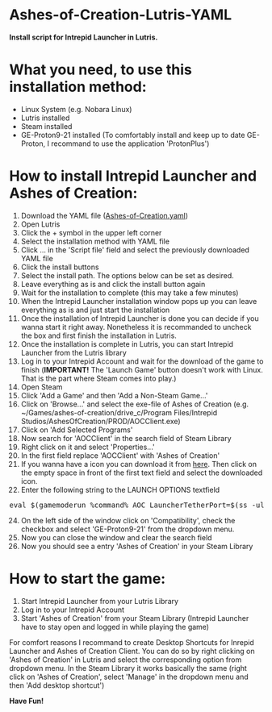 # Ashes-of-Creation-Lutris-YAML
<b>Install script for Intrepid Launcher in Lutris.</b>


What you need, to use this installation method:
==============================================
- Linux System (e.g. Nobara Linux)
- Lutris installed
- Steam installed
- GE-Proton9-21 installed (To comfortably install and keep up to date GE-Proton, I recommand to use the application 'ProtonPlus')

How to install Intrepid Launcher and Ashes of Creation:
=======================================================
1. Download the YAML file (<a href="https://github.com/F0rce1991/Ashes-of-Creation-Lutris-YAML/raw/refs/heads/main/Ashes-of-Creation.yaml">Ashes-of-Creation.yaml</a>)
2. Open Lutris
3. Click the + symbol in the upper left corner
4. Select the installation method with YAML file
5. Click ... in the 'Script file' field and select the previously downloaded YAML file
6. Click the install buttons
7. Select the install path. The options below can be set as desired.
8. Leave everything as is and click the install button again
9. Wait for the installation to complete (this may take a few minutes)
10. When the Intrepid Launcher installation window pops up you can leave everything as is and just start the installation
11. Once the installation of Intrepid Launcher is done you can decide if you wanna start it right away. Nonetheless it is recommanded to uncheck the box and first finish the installation in Lutris.
12. Once the installation is complete in Lutris, you can start Intrepid Launcher from the Lutris library
13. Log in to your Intrepid Account and wait for the download of the game to finish (<b>IMPORTANT!</b> The 'Launch Game' button doesn't work with Linux. That is the part where Steam comes into play.)
14. Open Steam
15. Click 'Add a Game' and then 'Add a Non-Steam Game...'
16. Click on 'Browse...' and select the exe-file of Ashes of Creation (e.g. ~/Games/ashes-of-creation/drive_c/Program Files/Intrepid Studios/AshesOfCreation/PROD/AOCClient.exe)
17. Click on 'Add Selected Programs'
18. Now search for 'AOCClient' in the search field of Steam Library
19. Right click on it and select 'Properties...'
20. In the first field replace 'AOCClient' with 'Ashes of Creation'
21. If you wanna have a icon you can download it from <a href="https://cdn2.steamgriddb.com/icon/87bcf871c6bd574be8397ba850907214.png">here</a>. Then click on the empty space in front of the first text field and select the downloaded icon.
22. Enter the following string to the LAUNCH OPTIONS textfield
<pre>eval $(gamemoderun %command% AOC LauncherTetherPort=$(ss -ulpn | grep wineserv | awk '{split($4, a , ":"); print a[2]}' ) -USEEOS=0)</pre>
24. On the left side of the window click on 'Compatibility', check the checkbox and select 'GE-Proton9-21' from the dropdown menu.
25. Now you can close the window and clear the search field
26. Now you should see a entry 'Ashes of Creation' in your Steam Library

How to start the game:
======================
1. Start Intrepid Launcher from your Lutris Library
2. Log in to your Intrepid Account
3. Start 'Ashes of Creation' from your Steam Library (Intrepid Launcher have to stay open and logged in while playing the game)

For comfort reasons I recommand to create Desktop Shortcuts for Inrepid Launcher and Ashes of Creation Client. You can do so by right clicking on 'Ashes of Creation' in Lutris and select the corresponding option from dropdown menu. In the Steam Library it works basically the same (right click on 'Ashes of Creation', select 'Manage' in the dropdown menu and then 'Add desktop shortcut')

<b>Have Fun!</b>
